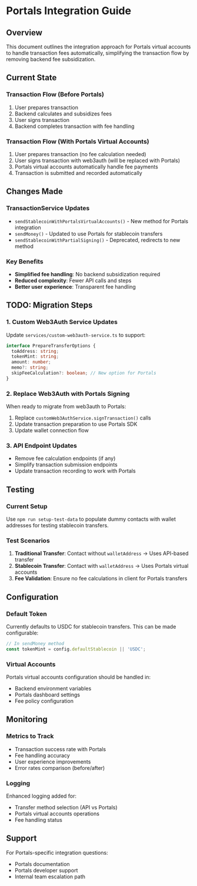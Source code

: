 # Portals Integration Guide

## Overview

This document outlines the integration approach for Portals virtual accounts to handle transaction fees automatically, simplifying the transaction flow by removing backend fee subsidization.

## Current State

### Transaction Flow (Before Portals)
1. User prepares transaction
2. Backend calculates and subsidizes fees  
3. User signs transaction
4. Backend completes transaction with fee handling

### Transaction Flow (With Portals Virtual Accounts)
1. User prepares transaction (no fee calculation needed)
2. User signs transaction with web3auth (will be replaced with Portals)
3. Portals virtual accounts automatically handle fee payments
4. Transaction is submitted and recorded automatically

## Changes Made

### TransactionService Updates
- `sendStablecoinWithPortalsVirtualAccounts()` - New method for Portals integration
- `sendMoney()` - Updated to use Portals for stablecoin transfers
- `sendStablecoinWithPartialSigning()` - Deprecated, redirects to new method

### Key Benefits
- **Simplified fee handling**: No backend subsidization required
- **Reduced complexity**: Fewer API calls and steps
- **Better user experience**: Transparent fee handling

## TODO: Migration Steps

### 1. Custom Web3Auth Service Updates
Update `services/custom-web3auth-service.ts` to support:
```typescript
interface PrepareTransferOptions {
  toAddress: string;
  tokenMint: string;
  amount: number;
  memo?: string;
  skipFeeCalculation?: boolean; // New option for Portals
}
```

### 2. Replace Web3Auth with Portals Signing
When ready to migrate from web3auth to Portals:
1. Replace `customWeb3AuthService.signTransaction()` calls
2. Update transaction preparation to use Portals SDK
3. Update wallet connection flow

### 3. API Endpoint Updates
- Remove fee calculation endpoints (if any)
- Simplify transaction submission endpoints
- Update transaction recording to work with Portals

## Testing

### Current Setup
Use `npm run setup-test-data` to populate dummy contacts with wallet addresses for testing stablecoin transfers.

### Test Scenarios
1. **Traditional Transfer**: Contact without `walletAddress` → Uses API-based transfer
2. **Stablecoin Transfer**: Contact with `walletAddress` → Uses Portals virtual accounts
3. **Fee Validation**: Ensure no fee calculations in client for Portals transfers

## Configuration

### Default Token
Currently defaults to USDC for stablecoin transfers. This can be made configurable:
```typescript
// In sendMoney method
const tokenMint = config.defaultStablecoin || 'USDC';
```

### Virtual Accounts
Portals virtual accounts configuration should be handled in:
- Backend environment variables
- Portals dashboard settings
- Fee policy configuration

## Monitoring

### Metrics to Track
- Transaction success rate with Portals
- Fee handling accuracy
- User experience improvements
- Error rates comparison (before/after)

### Logging
Enhanced logging added for:
- Transfer method selection (API vs Portals)
- Portals virtual accounts operations
- Fee handling status

## Support

For Portals-specific integration questions:
- Portals documentation
- Portals developer support
- Internal team escalation path 